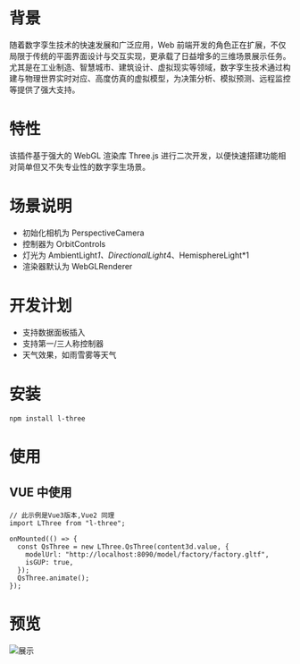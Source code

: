 # 背景

随着数字孪生技术的快速发展和广泛应用，Web 前端开发的角色正在扩展，不仅局限于传统的平面界面设计与交互实现，更承载了日益增多的三维场景展示任务。尤其是在工业制造、智慧城市、建筑设计、虚拟现实等领域，数字孪生技术通过构建与物理世界实时对应、高度仿真的虚拟模型，为决策分析、模拟预测、远程监控等提供了强大支持。

# 特性

该插件基于强大的 WebGL 渲染库 Three.js 进行二次开发，以便快速搭建功能相对简单但又不失专业性的数字孪生场景。

# 场景说明

- 初始化相机为 PerspectiveCamera
- 控制器为 OrbitControls
- 灯光为 AmbientLight*1、DirectionalLight*4、HemisphereLight\*1
- 渲染器默认为 WebGLRenderer

# 开发计划

- 支持数据面板插入
- 支持第一/三人称控制器
- 天气效果，如雨雪雾等天气

# 安装

```
npm install l-three
```

# 使用

## VUE 中使用

```
// 此示例是Vue3版本,Vue2 同理
import LThree from "l-three";

onMounted(() => {
  const QsThree = new LThree.QsThree(content3d.value, {
    modelUrl: "http://localhost:8090/model/factory/factory.gltf",
    isGUP: true,
  });
  QsThree.animate();
});
```

# 预览

![展示](./preview/Light.gif)
